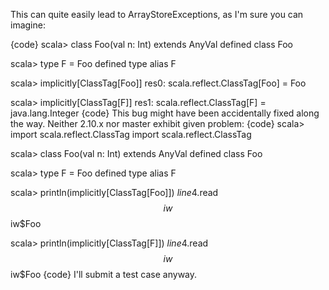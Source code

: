 This can quite easily lead to ArrayStoreExceptions, as I'm sure you can imagine:

{code}
scala> class Foo(val n: Int) extends AnyVal
defined class Foo

scala> type F = Foo
defined type alias F

scala> implicitly[ClassTag[Foo]]
res0: scala.reflect.ClassTag[Foo] = Foo

scala> implicitly[ClassTag[F]]
res1: scala.reflect.ClassTag[F] = java.lang.Integer
{code}
This bug might have been accidentally fixed along the way. Neither 2.10.x nor master exhibit given problem: 
{code}
scala> import scala.reflect.ClassTag
import scala.reflect.ClassTag

scala> class Foo(val n: Int) extends AnyVal
defined class Foo

scala> type F = Foo
defined type alias F

scala> println(implicitly[ClassTag[Foo]])
$line4.$read$$iw$$iw$Foo

scala> println(implicitly[ClassTag[F]])
$line4.$read$$iw$$iw$Foo
{code}
I'll submit a test case anyway. 
